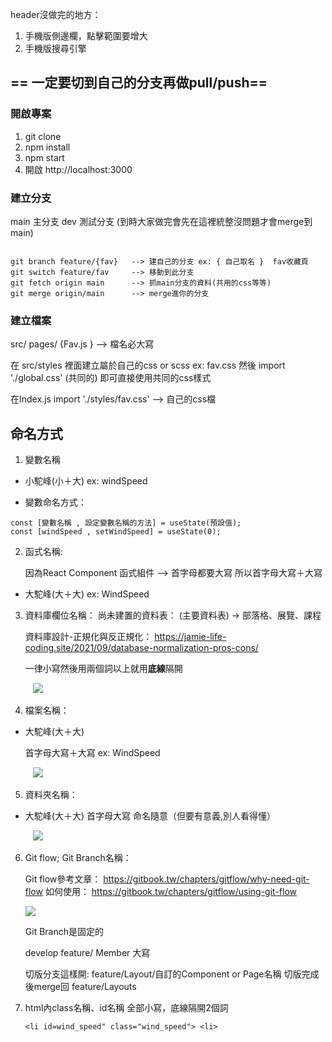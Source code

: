 header沒做完的地方：
1. 手機版側邊欄，點擊範圍要增大
2. 手機版搜尋引擎

## == 一定要切到自己的分支再做pull/push==


### 開啟專案
1. git clone    
2. npm install   
3. npm start   
4. 開啟 http://localhost:3000

### 建立分支

main 主分支
dev 測試分支 (到時大家做完會先在這裡統整沒問題才會merge到main)

```
   
git branch feature/{fav}   --> 建自己的分支 ex: { 自己取名 }  fav收藏頁
git switch feature/fav     --> 移動到此分支
git fetch origin main      --> 抓main分支的資料(共用的css等等)
git merge origin/main      --> merge進你的分支

```

### 建立檔案

src/ pages/ {Fav.js }    --> 檔名必大寫

在 src/styles 裡面建立屬於自己的css or scss 
ex: fav.css
然後 import './global.css' (共同的)
即可直接使用共同的css樣式


在Index.js import './styles/fav.css' --> 自己的css檔


## 命名方式

1. 變數名稱

- 小駝峰(小＋大)
    ex: windSpeed
    
- 變數命名方式：
```javascript=
const [變數名稱 , 設定變數名稱的方法] = useState(預設值);
const [windSpeed , setWindSpeed] = useState(0);
```
2. 函式名稱:

    因為React Component 函式組件 
    —> 首字母都要大寫
    所以首字母大寫＋大寫
- 大駝峰(大＋大)
    ex: WindSpeed 
    
    
3. 資料庫欄位名稱：
    尚未建置的資料表：
    (主要資料表) -> 部落格、展覽、課程
    
    資料庫設計-正規化與反正規化：
    https://jamie-life-coding.site/2021/09/database-normalization-pros-cons/
    
    一律小寫然後用兩個詞以上就用**底線**隔開
    
     &nbsp; &nbsp;![](https://i.imgur.com/mwuhjcY.jpg)
     
4. 檔案名稱：
- 大駝峰(大＋大)

    首字母大寫＋大寫
    ex: WindSpeed

    &nbsp; &nbsp;![](https://i.imgur.com/WSyFq7n.jpg)
    
5. 資料夾名稱：
- 大駝峰(大＋大)
    首字母大寫
    命名隨意（但要有意義,別人看得懂）

    &nbsp; &nbsp;![](https://i.imgur.com/uvXxk6g.jpg)
    
6. Git flow; Git Branch名稱：

    Git flow參考文章：
    https://gitbook.tw/chapters/gitflow/why-need-git-flow
    如何使用：
    https://gitbook.tw/chapters/gitflow/using-git-flow
    
    ![](https://i.imgur.com/LO07k7Z.jpg)

    Git Branch是固定的
    
    develop
    feature/ Member 大寫 

    切版分支這樣開: 
    feature/Layout/自訂的Component or Page名稱
    切版完成後merge回 feature/Layouts 

7. html內class名稱、id名稱
    全部小寫，底線隔開2個詞
    ```
    <li id=wind_speed" class="wind_speed"> <li>
    ```
    
